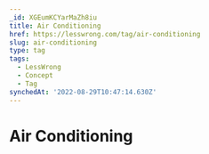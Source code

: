 ```yaml
---
_id: XGEumKCYarMaZh8iu
title: Air Conditioning
href: https://lesswrong.com/tag/air-conditioning
slug: air-conditioning
type: tag
tags:
  - LessWrong
  - Concept
  - Tag
synchedAt: '2022-08-29T10:47:14.630Z'
---
```


# Air Conditioning
